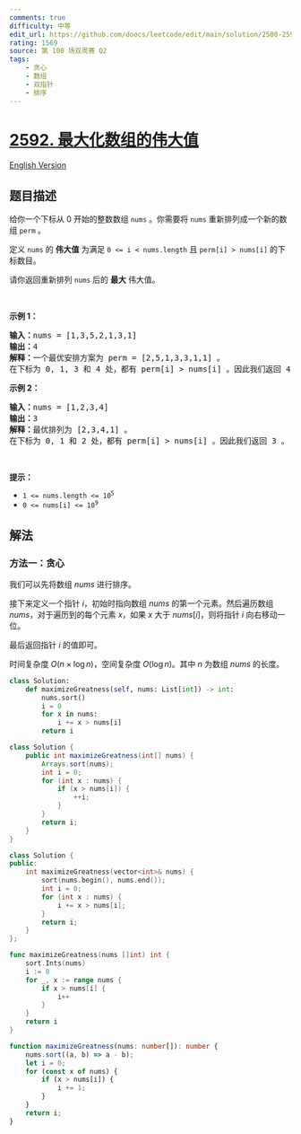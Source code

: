 ```yaml
---
comments: true
difficulty: 中等
edit_url: https://github.com/doocs/leetcode/edit/main/solution/2500-2599/2592.Maximize%20Greatness%20of%20an%20Array/README.md
rating: 1569
source: 第 100 场双周赛 Q2
tags:
    - 贪心
    - 数组
    - 双指针
    - 排序
---
```


# [2592. 最大化数组的伟大值](https://leetcode.cn/problems/maximize-greatness-of-an-array)

[English Version](/solution/2500-2599/2592.Maximize%20Greatness%20of%20an%20Array/README_EN.md)

## 题目描述

<!-- 这里写题目描述 -->

<p>给你一个下标从 0 开始的整数数组&nbsp;<code>nums</code>&nbsp;。你需要将&nbsp;<code>nums</code>&nbsp;重新排列成一个新的数组&nbsp;<code>perm</code>&nbsp;。</p>

<p>定义 <code>nums</code>&nbsp;的 <strong>伟大值</strong>&nbsp;为满足&nbsp;<code>0 &lt;= i &lt; nums.length</code>&nbsp;且&nbsp;<code>perm[i] &gt; nums[i]</code>&nbsp;的下标数目。</p>

<p>请你返回重新排列 <code>nums</code>&nbsp;后的 <strong>最大</strong>&nbsp;伟大值。</p>

<p>&nbsp;</p>

<p><strong>示例 1：</strong></p>

<pre><b>输入：</b>nums = [1,3,5,2,1,3,1]
<b>输出：</b>4
<b>解释：</b>一个最优安排方案为 perm = [2,5,1,3,3,1,1] 。
在下标为 0, 1, 3 和 4 处，都有 perm[i] &gt; nums[i] 。因此我们返回 4 。</pre>

<p><strong>示例 2：</strong></p>

<pre><b>输入：</b>nums = [1,2,3,4]
<b>输出：</b>3
<b>解释：</b>最优排列为 [2,3,4,1] 。
在下标为 0, 1 和 2 处，都有 perm[i] &gt; nums[i] 。因此我们返回 3 。
</pre>

<p>&nbsp;</p>

<p><strong>提示：</strong></p>

<ul>
	<li><code>1 &lt;= nums.length &lt;= 10<sup>5</sup></code></li>
	<li><code>0 &lt;= nums[i] &lt;= 10<sup>9</sup></code></li>
</ul>

## 解法

### 方法一：贪心

我们可以先将数组 $nums$ 进行排序。

接下来定义一个指针 $i$，初始时指向数组 $nums$ 的第一个元素。然后遍历数组 $nums$，对于遍历到的每个元素 $x$，如果 $x$ 大于 $nums[i]$，则将指针 $i$ 向右移动一位。

最后返回指针 $i$ 的值即可。

时间复杂度 $O(n \times \log n)$，空间复杂度 $O(\log n)$。其中 $n$ 为数组 $nums$ 的长度。

<!-- tabs:start -->

```python
class Solution:
    def maximizeGreatness(self, nums: List[int]) -> int:
        nums.sort()
        i = 0
        for x in nums:
            i += x > nums[i]
        return i
```

```java
class Solution {
    public int maximizeGreatness(int[] nums) {
        Arrays.sort(nums);
        int i = 0;
        for (int x : nums) {
            if (x > nums[i]) {
                ++i;
            }
        }
        return i;
    }
}
```

```cpp
class Solution {
public:
    int maximizeGreatness(vector<int>& nums) {
        sort(nums.begin(), nums.end());
        int i = 0;
        for (int x : nums) {
            i += x > nums[i];
        }
        return i;
    }
};
```

```go
func maximizeGreatness(nums []int) int {
	sort.Ints(nums)
	i := 0
	for _, x := range nums {
		if x > nums[i] {
			i++
		}
	}
	return i
}
```

```ts
function maximizeGreatness(nums: number[]): number {
    nums.sort((a, b) => a - b);
    let i = 0;
    for (const x of nums) {
        if (x > nums[i]) {
            i += 1;
        }
    }
    return i;
}
```

<!-- tabs:end -->

<!-- end -->
